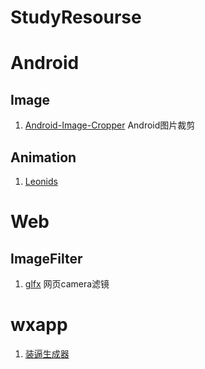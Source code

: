 # StudyResourse

# Android
## Image

1. [Android-Image-Cropper](https://github.com/ArthurHub/Android-Image-Cropper) Android图片裁剪

## Animation
1. [Leonids](https://github.com/plattysoft/Leonids)


# Web
## ImageFilter
1. [glfx](https://github.com/evanw/glfx.js) 网页camera滤镜

# wxapp
1. [装逼生成器](https://github.com/demi520/wxapp-zb)
